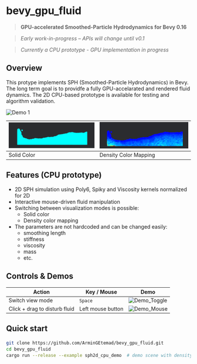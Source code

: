 # bevy_gpu_fluid

> **GPU-accelerated Smoothed-Particle Hydrodynamics for Bevy 0.16**

> _Early work-in-progress – APIs will change until v0.1_

> _Currently a CPU prototype - GPU implementation in progress_

## Overview
This protype implements SPH (Smoothed-Particle Hydrodynamics) in Bevy.
The long term goal is to providfe a fully GPU-accelarated and rendered fluid dynamics.
The 2D CPU-based prototype is available for testing and algorithm validation.

![Demo 1](docs/sprint2/demo_scene.gif)

| ![Demo_SolidColor](docs/sprint2/solid_color.png) | ![Demo_DensityColor](docs/sprint2/density_map.png) |
|------------------------------------------|------------------------------------------|
| Solid Color                              | Density Color Mapping                    |

## Features (CPU prototype)
- 2D SPH simulation using Poly6, Spiky and Viscosity kernels normalized for 2D
- Interactive mouse-driven fluid manipulation
- Switching between visualization modes is possible:
  - Solid color
  - Density color mapping   
- The parameters are not hardcoded and can be changed easily:
  - smoothing length
  - stiffness
  - viscosity
  - mass
  - etc.

## Controls & Demos

| Action | Key / Mouse | Demo |
|--------|-------------|------|
| Switch view mode | `Space` | ![Demo_Toggle](docs/sprint2/toggle_demo.gif) |
| Click + drag to disturb fluid | Left mouse button | ![Demo_Mouse](docs/sprint2/mouse_drag_example.gif) |


## Quick start
```bash
git clone https://github.com/ArminGEtemad/bevy_gpu_fluid.git
cd bevy_gpu_fluid
cargo run --release --example sph2d_cpu_demo  # demo scene with density and solid color view
```

